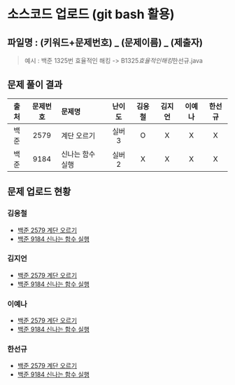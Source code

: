 # 소스코드 업로드 (git bash 활용)

## 파일명 : (키워드+문제번호) _ (문제이름) _ (제출자)

> 예시 : 백준 1325번 효율적인 해킹 -> B1325*효율적인해킹*한선규.java

## 문제 풀이 결과

<!-- Table -->

| 출처 | 문제번호 | 문제명           | 난이도 | 김응철 | 김지언 | 이예나 | 한선규 |
| :--: | :------: | :--------------- | :----: | :----: | :----: | :----: | :----: |
| 백준 |   2579   | 계단 오르기      | 실버3  |   O   |   X    |   X    |   X    |
| 백준 |   9184   | 신나는 함수 실행  | 실버2  |   X    |   X    |   X    |   X    |

## 문제 업로드 현황

### 김응철

- [백준 2579 계단 오르기]()
- [백준 9184 신나는 함수 실행]()

### 김지언

- [백준 2579 계단 오르기]()
- [백준 9184 신나는 함수 실행]()

### 이예나

- [백준 2579 계단 오르기]()
- [백준 9184 신나는 함수 실행]()

### 한선규

- [백준 2579 계단 오르기]()
- [백준 9184 신나는 함수 실행]()
